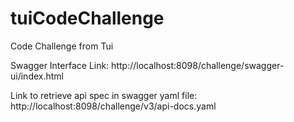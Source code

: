 # tuiCodeChallenge
Code Challenge from  Tui


Swagger Interface Link: http://localhost:8098/challenge/swagger-ui/index.html

Link to retrieve api spec in swagger yaml file: http://localhost:8098/challenge/v3/api-docs.yaml

